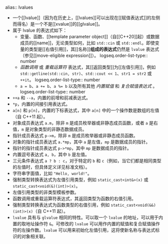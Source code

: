 alias:: lvalues

- 一个[[lvalue]]（因为在历史上，[[lvalues]]可以出现在[[赋值表达式]]的左侧而得名）是一个不是[[xvalue]]的[[glvalue]]。
- 属于 lvalue 的表达式如下：
	- 变量、函数、[[template parameter object]]（自[[C++20]]起）或数据成员的[[name]]，无论类型如何，比如 `std::cin` 或 `std::endl`。即使变量的类型是[[右值引用]]，其[[名称]]**组成的表达式**仍然是 `lvalue` 表达式（参见[[move-eligible expression]]）。
	  logseq.order-list-type:: number
	- *函数调用* 或 *重载运算符* 表达式，其[[返回类型]]为[[左值引用]]，例如`std::getline(std::cin, str)`、`std::cout << 1`、`str1 = str2` 或 `++it`。
	  logseq.order-list-type:: number
	- `a = b`、`a += b`、`a %= b` 以及所有其他 *内置赋值* 和 *复合赋值表达式* 。
	  logseq.order-list-type:: number
- `++a` 和 `--a`，内置的前增和前减表达式。
- `*p`，内置的间接引用表达式。
- `a[n]` 和 `p[n]`，内置的下标表达式，其中 `a[n]` 中的一个操作数是数组的左值（自 C++11 起）。
- 对象成员表达式 `a.m`，除非 `m` 是成员枚举器或非静态成员函数，或者 `a` 是右值，`m` 是对象类型的非静态数据成员。
- 指针成员表达式 `p->m`，除非 `m` 是成员枚举器或非静态成员函数。
- 对象的指针成员表达式 `a.*mp`，其中 `a` 是左值，`mp` 是数据成员的指针。
- 指针的指针成员表达式 `p->*mp`，其中 `mp` 是数据成员的指针。
- 内置逗号表达式 `a, b`，其中 `b` 是左值。
- 三元条件表达式 `a ? b : c`，对于特定的 `b` 和 `c`（例如，当它们都是相同类型的左值时，但具体定义详见标准文档）。
- 字符串字面值，比如 `"Hello, world!"`。
- 强制类型转换表达式为左值引用类型，例如 `static_cast<int&>(x)` 或 `static_cast<void(&)(int)>(x)`。
- 左值引用类型的非类型模板参数。
- 函数调用或重载运算符表达式，其返回类型为函数的右值引用。
- 强制类型转换表达式为函数类型的右值引用，例如 `static_cast<void(&&)(int)>(x)`（自 C++11 起）。
- `lvalue` 具有与 `glvalue` 相同的特性。可以取一个 `lvalue` 的地址，可以用于内置的取地址操作符 `&`。可修改的 `lvalue` 可以用作内置的赋值和复合赋值操作符的左操作数。`lvalue` 可以用来初始化左值引用，这将使新名称与表达式标识的对象相关联。